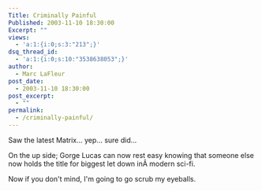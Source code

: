 ```yaml
---
Title: Criminally Painful
Published: 2003-11-10 18:30:00
Excerpt: ""
views:
  - 'a:1:{i:0;s:3:"213";}'
dsq_thread_id:
  - 'a:1:{i:0;s:10:"3538638053";}'
author:
  - Marc LaFleur
post_date:
  - 2003-11-10 18:30:00
post_excerpt:
  - ""
permalink:
  - /criminally-painful/
---
```

<p>Saw the latest Matrix... yep... sure did...</p>
<p>On the up side; Gorge Lucas can now rest easy knowing that someone else now holds the title for biggest let down inÂ modern sci-fi.</p>
<p>Now if you don't mind, I'm going to go scrub my eyeballs.</p>